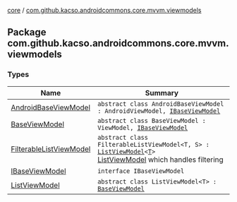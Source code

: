 [core](../index.md) / [com.github.kacso.androidcommons.core.mvvm.viewmodels](./index.md)

## Package com.github.kacso.androidcommons.core.mvvm.viewmodels

### Types

| Name | Summary |
|---|---|
| [AndroidBaseViewModel](-android-base-view-model/index.md) | `abstract class AndroidBaseViewModel : AndroidViewModel, `[`IBaseViewModel`](-i-base-view-model/index.md) |
| [BaseViewModel](-base-view-model/index.md) | `abstract class BaseViewModel : ViewModel, `[`IBaseViewModel`](-i-base-view-model/index.md) |
| [FilterableListViewModel](-filterable-list-view-model/index.md) | `abstract class FilterableListViewModel<T, S> : `[`ListViewModel`](-list-view-model/index.md)`<`[`T`](-filterable-list-view-model/index.md#T)`>`<br>[ListViewModel](-list-view-model/index.md) which handles filtering |
| [IBaseViewModel](-i-base-view-model/index.md) | `interface IBaseViewModel` |
| [ListViewModel](-list-view-model/index.md) | `abstract class ListViewModel<T> : `[`BaseViewModel`](-base-view-model/index.md) |
